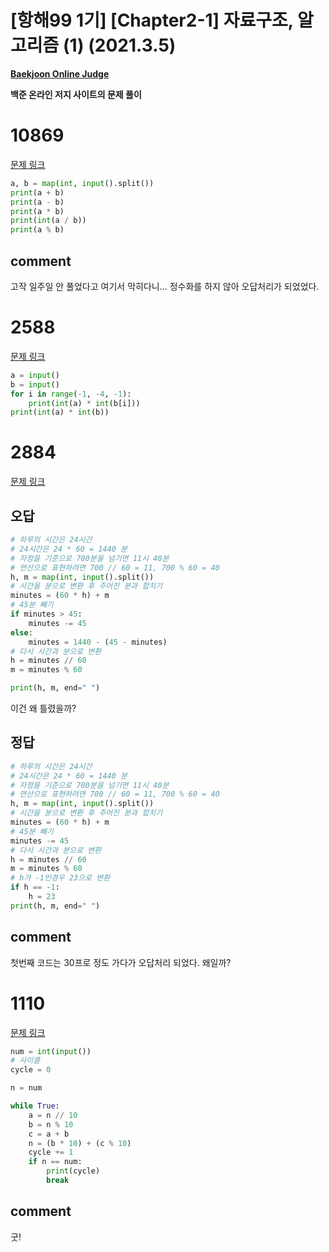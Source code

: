 # [항해99 1기] [Chapter2-1] 자료구조, 알고리즘 (1) (2021.3.5)

**[Baekjoon Online Judge](https://www.acmicpc.net/)**

**백준 온라인 저지 사이트의 문제 풀이**

# 10869

[문제 링크](https://www.acmicpc.net/problem/10869)

```python
a, b = map(int, input().split())
print(a + b)
print(a - b)
print(a * b)
print(int(a / b))
print(a % b)
```



## comment

고작 일주일 안 풀었다고 여기서 막히다니... 정수화를 하지 않아 오답처리가 되었었다.



# 2588

[문제 링크](https://www.acmicpc.net/problem/2588)

```python
a = input()
b = input()
for i in range(-1, -4, -1):
    print(int(a) * int(b[i]))
print(int(a) * int(b))
```



# 2884

[문제 링크](https://www.acmicpc.net/problem/2884)

## 오답

```python
# 하루의 시간은 24시간
# 24시간은 24 * 60 = 1440 분
# 자정을 기준으로 700분을 넘기면 11시 40분
# 연산으로 표현하려면 700 // 60 = 11, 700 % 60 = 40
h, m = map(int, input().split())
# 시간을 분으로 변환 후 주어진 분과 합치기
minutes = (60 * h) + m
# 45분 빼기
if minutes > 45:
    minutes -= 45
else:
    minutes = 1440 - (45 - minutes)
# 다시 시간과 분으로 변환
h = minutes // 60
m = minutes % 60

print(h, m, end=" ")
```

이건 왜 틀렸을까?

## 정답

```python
# 하루의 시간은 24시간
# 24시간은 24 * 60 = 1440 분
# 자정을 기준으로 700분을 넘기면 11시 40분
# 연산으로 표현하려면 700 // 60 = 11, 700 % 60 = 40
h, m = map(int, input().split())
# 시간을 분으로 변환 후 주어진 분과 합치기
minutes = (60 * h) + m
# 45분 빼기
minutes -= 45
# 다시 시간과 분으로 변환
h = minutes // 60
m = minutes % 60
# h가 -1인경우 23으로 변환
if h == -1:
    h = 23
print(h, m, end=" ")
```



## comment

첫번째 코드는 30프로 정도 가다가 오답처리 되었다. 왜일까?



# 1110

[문제 링크](https://www.acmicpc.net/problem/1110)

```python
num = int(input())
# 사이클
cycle = 0

n = num

while True:
    a = n // 10
    b = n % 10
    c = a + b
    n = (b * 10) + (c % 10)
    cycle += 1
    if n == num:
        print(cycle)
        break
```



## comment

굿!